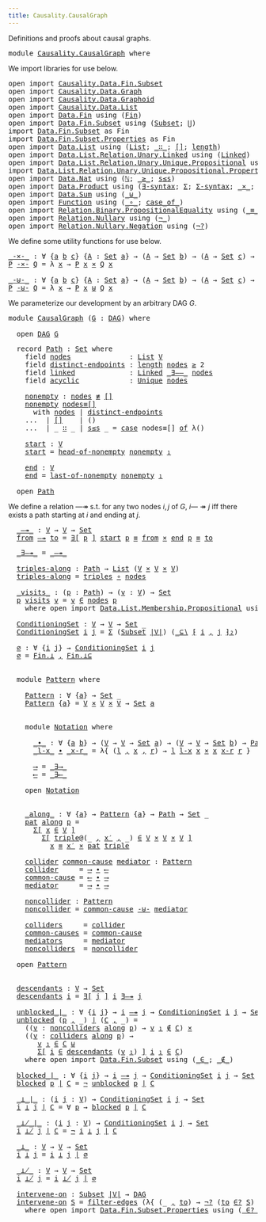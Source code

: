 ```yaml
---
title: Causality.CausalGraph
---
```



Definitions and proofs about causal graphs.

<pre class="Agda"><a id="93" class="Keyword">module</a> <a id="100" href="Causality.CausalGraph.html" class="Module">Causality.CausalGraph</a> <a id="122" class="Keyword">where</a>
</pre>
We import libraries for use below.

<pre class="Agda"><a id="177" class="Keyword">open</a> <a id="182" class="Keyword">import</a> <a id="189" href="Causality.Data.Fin.Subset.html" class="Module">Causality.Data.Fin.Subset</a>
<a id="215" class="Keyword">open</a> <a id="220" class="Keyword">import</a> <a id="227" href="Causality.Data.Graph.html" class="Module">Causality.Data.Graph</a>
<a id="248" class="Keyword">open</a> <a id="253" class="Keyword">import</a> <a id="260" href="Causality.Data.Graphoid.html" class="Module">Causality.Data.Graphoid</a>
<a id="284" class="Keyword">open</a> <a id="289" class="Keyword">import</a> <a id="296" href="Causality.Data.List.html" class="Module">Causality.Data.List</a>
<a id="316" class="Keyword">open</a> <a id="321" class="Keyword">import</a> <a id="328" href="Data.Fin.html" class="Module">Data.Fin</a> <a id="337" class="Keyword">using</a> <a id="343" class="Symbol">(</a><a id="344" href="Data.Fin.Base.html#1126" class="Datatype">Fin</a><a id="347" class="Symbol">)</a>
<a id="349" class="Keyword">open</a> <a id="354" class="Keyword">import</a> <a id="361" href="Data.Fin.Subset.html" class="Module">Data.Fin.Subset</a> <a id="377" class="Keyword">using</a> <a id="383" class="Symbol">(</a><a id="384" href="Data.Fin.Subset.html#1208" class="Function">Subset</a><a id="390" class="Symbol">;</a> <a id="392" href="Data.Fin.Subset.html#2527" class="Function">⋃</a><a id="393" class="Symbol">)</a>
<a id="395" class="Keyword">import</a> <a id="402" href="Data.Fin.Subset.html" class="Module">Data.Fin.Subset</a> <a id="418" class="Symbol">as</a> <a id="421" class="Module">Fin</a>
<a id="425" class="Keyword">import</a> <a id="432" href="Data.Fin.Subset.Properties.html" class="Module">Data.Fin.Subset.Properties</a> <a id="459" class="Symbol">as</a> <a id="462" class="Module">Fin</a>
<a id="466" class="Keyword">open</a> <a id="471" class="Keyword">import</a> <a id="478" href="Data.List.html" class="Module">Data.List</a> <a id="488" class="Keyword">using</a> <a id="494" class="Symbol">(</a><a id="495" href="Agda.Builtin.List.html#130" class="Datatype">List</a><a id="499" class="Symbol">;</a> <a id="501" href="Agda.Builtin.List.html#182" class="InductiveConstructor Operator">_∷_</a><a id="504" class="Symbol">;</a> <a id="506" href="Data.List.Base.html#10383" class="InductiveConstructor">[]</a><a id="508" class="Symbol">;</a> <a id="510" href="Data.List.Base.html#4864" class="Function">length</a><a id="516" class="Symbol">)</a>
<a id="518" class="Keyword">open</a> <a id="523" class="Keyword">import</a> <a id="530" href="Data.List.Relation.Unary.Linked.html" class="Module">Data.List.Relation.Unary.Linked</a> <a id="562" class="Keyword">using</a> <a id="568" class="Symbol">(</a><a id="569" href="Data.List.Relation.Unary.Linked.html#1390" class="Datatype">Linked</a><a id="575" class="Symbol">)</a>
<a id="577" class="Keyword">open</a> <a id="582" class="Keyword">import</a> <a id="589" href="Data.List.Relation.Unary.Unique.Propositional.html" class="Module">Data.List.Relation.Unary.Unique.Propositional</a> <a id="635" class="Keyword">using</a> <a id="641" class="Symbol">(</a><a id="642" href="Data.List.Relation.Unary.Unique.Setoid.html#719" class="Datatype">Unique</a><a id="648" class="Symbol">)</a>
<a id="650" class="Keyword">import</a> <a id="657" href="Data.List.Relation.Unary.Unique.Propositional.Properties.html" class="Module">Data.List.Relation.Unary.Unique.Propositional.Properties</a> <a id="714" class="Symbol">as</a> <a id="717" class="Module">Unique</a>
<a id="724" class="Keyword">open</a> <a id="729" class="Keyword">import</a> <a id="736" href="Data.Nat.html" class="Module">Data.Nat</a> <a id="745" class="Keyword">using</a> <a id="751" class="Symbol">(</a><a id="752" href="Agda.Builtin.Nat.html#186" class="Datatype">ℕ</a><a id="753" class="Symbol">;</a> <a id="755" href="Data.Nat.Base.html#1679" class="Function Operator">_≥_</a><a id="758" class="Symbol">;</a> <a id="760" href="Data.Nat.Base.html#1600" class="InductiveConstructor">s≤s</a><a id="763" class="Symbol">)</a>
<a id="765" class="Keyword">open</a> <a id="770" class="Keyword">import</a> <a id="777" href="Data.Product.html" class="Module">Data.Product</a> <a id="790" class="Keyword">using</a> <a id="796" class="Symbol">(</a><a id="797" href="Data.Product.html#1806" class="Function">∃-syntax</a><a id="805" class="Symbol">;</a> <a id="807" href="Agda.Builtin.Sigma.html#148" class="Record">Σ</a><a id="808" class="Symbol">;</a> <a id="810" href="Data.Product.html#916" class="Function">Σ-syntax</a><a id="818" class="Symbol">;</a> <a id="820" href="Data.Product.html#1167" class="Function Operator">_×_</a><a id="823" class="Symbol">;</a> <a id="825" href="Agda.Builtin.Sigma.html#218" class="InductiveConstructor Operator">_,_</a><a id="828" class="Symbol">)</a> <a id="830" class="Keyword">renaming</a> <a id="839" class="Symbol">(</a><a id="840" href="Agda.Builtin.Sigma.html#234" class="Field">proj₁</a> <a id="846" class="Symbol">to</a> <a id="849" class="Field">_₁</a><a id="851" class="Symbol">)</a>
<a id="853" class="Keyword">open</a> <a id="858" class="Keyword">import</a> <a id="865" href="Data.Sum.html" class="Module">Data.Sum</a> <a id="874" class="Keyword">using</a> <a id="880" class="Symbol">(</a><a id="881" href="Data.Sum.Base.html#734" class="Datatype Operator">_⊎_</a><a id="884" class="Symbol">)</a>
<a id="886" class="Keyword">open</a> <a id="891" class="Keyword">import</a> <a id="898" href="Function.html" class="Module">Function</a> <a id="907" class="Keyword">using</a> <a id="913" class="Symbol">(</a><a id="914" href="Function.Base.html#1031" class="Function Operator">_∘_</a><a id="917" class="Symbol">;</a> <a id="919" href="Function.Base.html#4121" class="Function Operator">case_of_</a><a id="927" class="Symbol">)</a>
<a id="929" class="Keyword">open</a> <a id="934" class="Keyword">import</a> <a id="941" href="Relation.Binary.PropositionalEquality.html" class="Module">Relation.Binary.PropositionalEquality</a> <a id="979" class="Keyword">using</a> <a id="985" class="Symbol">(</a><a id="986" href="Agda.Builtin.Equality.html#133" class="Datatype Operator">_≡_</a><a id="989" class="Symbol">;</a> <a id="991" href="Relation.Binary.PropositionalEquality.Core.html#830" class="Function Operator">_≢_</a><a id="994" class="Symbol">;</a> <a id="996" href="Agda.Builtin.Equality.html#190" class="InductiveConstructor">refl</a><a id="1000" class="Symbol">)</a>
<a id="1002" class="Keyword">open</a> <a id="1007" class="Keyword">import</a> <a id="1014" href="Relation.Nullary.html" class="Module">Relation.Nullary</a> <a id="1031" class="Keyword">using</a> <a id="1037" class="Symbol">(</a><a id="1038" href="Relation.Nullary.html#656" class="Function Operator">¬_</a><a id="1040" class="Symbol">)</a>
<a id="1042" class="Keyword">open</a> <a id="1047" class="Keyword">import</a> <a id="1054" href="Relation.Nullary.Negation.html" class="Module">Relation.Nullary.Negation</a> <a id="1080" class="Keyword">using</a> <a id="1086" class="Symbol">(</a><a id="1087" href="Relation.Nullary.Negation.Core.html#1355" class="Function">¬?</a><a id="1089" class="Symbol">)</a>
</pre>
We define some utility functions for use below.

<pre class="Agda"><a id="_-×-_"></a><a id="1153" href="Causality.CausalGraph.html#1153" class="Function Operator">_-×-_</a> <a id="1159" class="Symbol">:</a> <a id="1161" class="Symbol">∀</a> <a id="1163" class="Symbol">{</a><a id="1164" href="Causality.CausalGraph.html#1164" class="Bound">a</a> <a id="1166" href="Causality.CausalGraph.html#1166" class="Bound">b</a> <a id="1168" href="Causality.CausalGraph.html#1168" class="Bound">c</a><a id="1169" class="Symbol">}</a> <a id="1171" class="Symbol">{</a><a id="1172" href="Causality.CausalGraph.html#1172" class="Bound">A</a> <a id="1174" class="Symbol">:</a> <a id="1176" href="Agda.Primitive.html#320" class="Primitive">Set</a> <a id="1180" href="Causality.CausalGraph.html#1164" class="Bound">a</a><a id="1181" class="Symbol">}</a> <a id="1183" class="Symbol">→</a> <a id="1185" class="Symbol">(</a><a id="1186" href="Causality.CausalGraph.html#1172" class="Bound">A</a> <a id="1188" class="Symbol">→</a> <a id="1190" href="Agda.Primitive.html#320" class="Primitive">Set</a> <a id="1194" href="Causality.CausalGraph.html#1166" class="Bound">b</a><a id="1195" class="Symbol">)</a> <a id="1197" class="Symbol">→</a> <a id="1199" class="Symbol">(</a><a id="1200" href="Causality.CausalGraph.html#1172" class="Bound">A</a> <a id="1202" class="Symbol">→</a> <a id="1204" href="Agda.Primitive.html#320" class="Primitive">Set</a> <a id="1208" href="Causality.CausalGraph.html#1168" class="Bound">c</a><a id="1209" class="Symbol">)</a> <a id="1211" class="Symbol">→</a> <a id="1213" class="Symbol">(</a><a id="1214" href="Causality.CausalGraph.html#1172" class="Bound">A</a> <a id="1216" class="Symbol">→</a> <a id="1218" href="Agda.Primitive.html#320" class="Primitive">Set</a> <a id="1222" class="Symbol">_)</a>
<a id="1225" href="Causality.CausalGraph.html#1225" class="Bound">P</a> <a id="1227" href="Causality.CausalGraph.html#1153" class="Function Operator">-×-</a> <a id="1231" href="Causality.CausalGraph.html#1231" class="Bound">Q</a> <a id="1233" class="Symbol">=</a> <a id="1235" class="Symbol">λ</a> <a id="1237" href="Causality.CausalGraph.html#1237" class="Bound">x</a> <a id="1239" class="Symbol">→</a> <a id="1241" href="Causality.CausalGraph.html#1225" class="Bound">P</a> <a id="1243" href="Causality.CausalGraph.html#1237" class="Bound">x</a> <a id="1245" href="Data.Product.html#1167" class="Function Operator">×</a> <a id="1247" href="Causality.CausalGraph.html#1231" class="Bound">Q</a> <a id="1249" href="Causality.CausalGraph.html#1237" class="Bound">x</a>

<a id="_-⊎-_"></a><a id="1252" href="Causality.CausalGraph.html#1252" class="Function Operator">_-⊎-_</a> <a id="1258" class="Symbol">:</a> <a id="1260" class="Symbol">∀</a> <a id="1262" class="Symbol">{</a><a id="1263" href="Causality.CausalGraph.html#1263" class="Bound">a</a> <a id="1265" href="Causality.CausalGraph.html#1265" class="Bound">b</a> <a id="1267" href="Causality.CausalGraph.html#1267" class="Bound">c</a><a id="1268" class="Symbol">}</a> <a id="1270" class="Symbol">{</a><a id="1271" href="Causality.CausalGraph.html#1271" class="Bound">A</a> <a id="1273" class="Symbol">:</a> <a id="1275" href="Agda.Primitive.html#320" class="Primitive">Set</a> <a id="1279" href="Causality.CausalGraph.html#1263" class="Bound">a</a><a id="1280" class="Symbol">}</a> <a id="1282" class="Symbol">→</a> <a id="1284" class="Symbol">(</a><a id="1285" href="Causality.CausalGraph.html#1271" class="Bound">A</a> <a id="1287" class="Symbol">→</a> <a id="1289" href="Agda.Primitive.html#320" class="Primitive">Set</a> <a id="1293" href="Causality.CausalGraph.html#1265" class="Bound">b</a><a id="1294" class="Symbol">)</a> <a id="1296" class="Symbol">→</a> <a id="1298" class="Symbol">(</a><a id="1299" href="Causality.CausalGraph.html#1271" class="Bound">A</a> <a id="1301" class="Symbol">→</a> <a id="1303" href="Agda.Primitive.html#320" class="Primitive">Set</a> <a id="1307" href="Causality.CausalGraph.html#1267" class="Bound">c</a><a id="1308" class="Symbol">)</a> <a id="1310" class="Symbol">→</a> <a id="1312" class="Symbol">(</a><a id="1313" href="Causality.CausalGraph.html#1271" class="Bound">A</a> <a id="1315" class="Symbol">→</a> <a id="1317" href="Agda.Primitive.html#320" class="Primitive">Set</a> <a id="1321" class="Symbol">_)</a>
<a id="1324" href="Causality.CausalGraph.html#1324" class="Bound">P</a> <a id="1326" href="Causality.CausalGraph.html#1252" class="Function Operator">-⊎-</a> <a id="1330" href="Causality.CausalGraph.html#1330" class="Bound">Q</a> <a id="1332" class="Symbol">=</a> <a id="1334" class="Symbol">λ</a> <a id="1336" href="Causality.CausalGraph.html#1336" class="Bound">x</a> <a id="1338" class="Symbol">→</a> <a id="1340" href="Causality.CausalGraph.html#1324" class="Bound">P</a> <a id="1342" href="Causality.CausalGraph.html#1336" class="Bound">x</a> <a id="1344" href="Data.Sum.Base.html#734" class="Datatype Operator">⊎</a> <a id="1346" href="Causality.CausalGraph.html#1330" class="Bound">Q</a> <a id="1348" href="Causality.CausalGraph.html#1336" class="Bound">x</a>
</pre>
We parameterize our development by an arbitrary DAG $G$.

<pre class="Agda"><a id="1421" class="Keyword">module</a> <a id="CausalGraph"></a><a id="1428" href="Causality.CausalGraph.html#1428" class="Module">CausalGraph</a> <a id="1440" class="Symbol">(</a><a id="1441" href="Causality.CausalGraph.html#1441" class="Bound">G</a> <a id="1443" class="Symbol">:</a> <a id="1445" href="Causality.Data.Graph.html#2250" class="Record">DAG</a><a id="1448" class="Symbol">)</a> <a id="1450" class="Keyword">where</a>

  <a id="1459" class="Keyword">open</a> <a id="1464" href="Causality.Data.Graph.html#2250" class="Module">DAG</a> <a id="1468" href="Causality.CausalGraph.html#1441" class="Bound">G</a>
</pre>
<pre class="Agda">  <a id="1485" class="Keyword">record</a> <a id="CausalGraph.Path"></a><a id="1492" href="Causality.CausalGraph.html#1492" class="Record">Path</a> <a id="1497" class="Symbol">:</a> <a id="1499" href="Agda.Primitive.html#320" class="Primitive">Set</a> <a id="1503" class="Keyword">where</a>
    <a id="1513" class="Keyword">field</a> <a id="CausalGraph.Path.nodes"></a><a id="1519" href="Causality.CausalGraph.html#1519" class="Field">nodes</a>              <a id="1538" class="Symbol">:</a> <a id="1540" href="Agda.Builtin.List.html#130" class="Datatype">List</a> <a id="1545" href="Causality.Data.Graph.html#709" class="Function">V</a>
    <a id="1551" class="Keyword">field</a> <a id="CausalGraph.Path.distinct-endpoints"></a><a id="1557" href="Causality.CausalGraph.html#1557" class="Field">distinct-endpoints</a> <a id="1576" class="Symbol">:</a> <a id="1578" href="Data.List.Base.html#4864" class="Function">length</a> <a id="1585" href="Causality.CausalGraph.html#1519" class="Field">nodes</a> <a id="1591" href="Data.Nat.Base.html#1679" class="Function Operator">≥</a> <a id="1593" class="Number">2</a>
    <a id="1599" class="Keyword">field</a> <a id="CausalGraph.Path.linked"></a><a id="1605" href="Causality.CausalGraph.html#1605" class="Field">linked</a>             <a id="1624" class="Symbol">:</a> <a id="1626" href="Data.List.Relation.Unary.Linked.html#1390" class="Datatype">Linked</a> <a id="1633" href="Causality.Data.Graph.html#949" class="Function Operator">_∃——_</a> <a id="1639" href="Causality.CausalGraph.html#1519" class="Field">nodes</a>
    <a id="1649" class="Keyword">field</a> <a id="CausalGraph.Path.acyclic"></a><a id="1655" href="Causality.CausalGraph.html#1655" class="Field">acyclic</a>            <a id="1674" class="Symbol">:</a> <a id="1676" href="Data.List.Relation.Unary.Unique.Setoid.html#719" class="Datatype">Unique</a> <a id="1683" href="Causality.CausalGraph.html#1519" class="Field">nodes</a>

    <a id="CausalGraph.Path.nonempty"></a><a id="1694" href="Causality.CausalGraph.html#1694" class="Function">nonempty</a> <a id="1703" class="Symbol">:</a> <a id="1705" href="Causality.CausalGraph.html#1519" class="Field">nodes</a> <a id="1711" href="Relation.Binary.PropositionalEquality.Core.html#830" class="Function Operator">≢</a> <a id="1713" href="Agda.Builtin.List.html#167" class="InductiveConstructor">[]</a>
    <a id="1720" href="Causality.CausalGraph.html#1694" class="Function">nonempty</a> <a id="1729" href="Causality.CausalGraph.html#1729" class="Bound">nodes≡[]</a>
      <a id="1744" class="Keyword">with</a> <a id="1749" href="Causality.CausalGraph.html#1519" class="Field">nodes</a> <a id="1755" class="Symbol">|</a> <a id="1757" href="Causality.CausalGraph.html#1557" class="Field">distinct-endpoints</a>
    <a id="1780" class="Symbol">...</a>  <a id="1785" class="Symbol">|</a> <a id="1787" href="Agda.Builtin.List.html#167" class="InductiveConstructor">[]</a>    <a id="1793" class="Symbol">|</a> <a id="1795" class="Symbol">()</a>
    <a id="1802" class="Symbol">...</a>  <a id="1807" class="Symbol">|</a> <a id="1809" class="Symbol">_</a> <a id="1811" href="Agda.Builtin.List.html#182" class="InductiveConstructor Operator">∷</a> <a id="1813" class="Symbol">_</a> <a id="1815" class="Symbol">|</a> <a id="1817" href="Data.Nat.Base.html#1600" class="InductiveConstructor">s≤s</a> <a id="1821" class="Symbol">_</a> <a id="1823" class="Symbol">=</a> <a id="1825" href="Function.Base.html#4121" class="Function Operator">case</a> <a id="1830" class="Bound">nodes≡[]</a> <a id="1839" href="Function.Base.html#4121" class="Function Operator">of</a> <a id="1842" class="Symbol">λ()</a>

    <a id="CausalGraph.Path.start"></a><a id="1851" href="Causality.CausalGraph.html#1851" class="Function">start</a> <a id="1857" class="Symbol">:</a> <a id="1859" href="Causality.Data.Graph.html#709" class="Function">V</a>
    <a id="1865" href="Causality.CausalGraph.html#1851" class="Function">start</a> <a id="1871" class="Symbol">=</a> <a id="1873" href="Causality.Data.List.html#1122" class="Function">head-of-nonempty</a> <a id="1890" href="Causality.CausalGraph.html#1694" class="Function">nonempty</a> <a id="1899" href="Causality.CausalGraph.html#849" class="Field Operator">₁</a>

    <a id="CausalGraph.Path.end"></a><a id="1906" href="Causality.CausalGraph.html#1906" class="Function">end</a> <a id="1910" class="Symbol">:</a> <a id="1912" href="Causality.Data.Graph.html#709" class="Function">V</a>
    <a id="1918" href="Causality.CausalGraph.html#1906" class="Function">end</a> <a id="1922" class="Symbol">=</a> <a id="1924" href="Causality.Data.List.html#839" class="Function">last-of-nonempty</a> <a id="1941" href="Causality.CausalGraph.html#1694" class="Function">nonempty</a> <a id="1950" href="Causality.CausalGraph.html#849" class="Field Operator">₁</a>

  <a id="1955" class="Keyword">open</a> <a id="1960" href="Causality.CausalGraph.html#1492" class="Module">Path</a>
</pre>
We define a relation —↠ s.t. for any two nodes $i, j$ of $G$, $i —↠ j$ iff there exists a path starting at $i$ and ending at $j$.

<pre class="Agda">  <a id="CausalGraph._—↠_"></a><a id="2111" href="Causality.CausalGraph.html#2111" class="Function Operator">_—↠_</a> <a id="2116" class="Symbol">:</a> <a id="2118" href="Causality.Data.Graph.html#709" class="Function">V</a> <a id="2120" class="Symbol">→</a> <a id="2122" href="Causality.Data.Graph.html#709" class="Function">V</a> <a id="2124" class="Symbol">→</a> <a id="2126" href="Agda.Primitive.html#320" class="Primitive">Set</a>
  <a id="2132" href="Causality.CausalGraph.html#2132" class="Bound">from</a> <a id="2137" href="Causality.CausalGraph.html#2111" class="Function Operator">—↠</a> <a id="2140" href="Causality.CausalGraph.html#2140" class="Bound">to</a> <a id="2143" class="Symbol">=</a> <a id="2145" href="Data.Product.html#1806" class="Function">∃[</a> <a id="2148" href="Causality.CausalGraph.html#2148" class="Bound">p</a> <a id="2150" href="Data.Product.html#1806" class="Function">]</a> <a id="2152" href="Causality.CausalGraph.html#1851" class="Function">start</a> <a id="2158" href="Causality.CausalGraph.html#2148" class="Bound">p</a> <a id="2160" href="Agda.Builtin.Equality.html#133" class="Datatype Operator">≡</a> <a id="2162" href="Causality.CausalGraph.html#2132" class="Bound">from</a> <a id="2167" href="Data.Product.html#1167" class="Function Operator">×</a> <a id="2169" href="Causality.CausalGraph.html#1906" class="Function">end</a> <a id="2173" href="Causality.CausalGraph.html#2148" class="Bound">p</a> <a id="2175" href="Agda.Builtin.Equality.html#133" class="Datatype Operator">≡</a> <a id="2177" href="Causality.CausalGraph.html#2140" class="Bound">to</a>
</pre>


<pre class="Agda">  <a id="CausalGraph._∃—↠_"></a><a id="2197" href="Causality.CausalGraph.html#2197" class="Function Operator">_∃—↠_</a> <a id="2203" class="Symbol">=</a> <a id="2205" href="Causality.CausalGraph.html#2111" class="Function Operator">_—↠_</a>

  <a id="CausalGraph.triples-along"></a><a id="2213" href="Causality.CausalGraph.html#2213" class="Function">triples-along</a> <a id="2227" class="Symbol">:</a> <a id="2229" href="Causality.CausalGraph.html#1492" class="Record">Path</a> <a id="2234" class="Symbol">→</a> <a id="2236" href="Agda.Builtin.List.html#130" class="Datatype">List</a> <a id="2241" class="Symbol">(</a><a id="2242" href="Causality.Data.Graph.html#709" class="Function">V</a> <a id="2244" href="Data.Product.html#1167" class="Function Operator">×</a> <a id="2246" href="Causality.Data.Graph.html#709" class="Function">V</a> <a id="2248" href="Data.Product.html#1167" class="Function Operator">×</a> <a id="2250" href="Causality.Data.Graph.html#709" class="Function">V</a><a id="2251" class="Symbol">)</a>
  <a id="2255" href="Causality.CausalGraph.html#2213" class="Function">triples-along</a> <a id="2269" class="Symbol">=</a> <a id="2271" href="Causality.Data.List.html#372" class="Function">triples</a> <a id="2279" href="Function.Base.html#1031" class="Function Operator">∘</a> <a id="2281" href="Causality.CausalGraph.html#1519" class="Field">nodes</a>

  <a id="CausalGraph._visits_"></a><a id="2290" href="Causality.CausalGraph.html#2290" class="Function Operator">_visits_</a> <a id="2299" class="Symbol">:</a> <a id="2301" class="Symbol">(</a><a id="2302" href="Causality.CausalGraph.html#2302" class="Bound">p</a> <a id="2304" class="Symbol">:</a> <a id="2306" href="Causality.CausalGraph.html#1492" class="Record">Path</a><a id="2310" class="Symbol">)</a> <a id="2312" class="Symbol">→</a> <a id="2314" class="Symbol">(</a><a id="2315" href="Causality.CausalGraph.html#2315" class="Bound">v</a> <a id="2317" class="Symbol">:</a> <a id="2319" href="Causality.Data.Graph.html#709" class="Function">V</a><a id="2320" class="Symbol">)</a> <a id="2322" class="Symbol">→</a> <a id="2324" href="Agda.Primitive.html#320" class="Primitive">Set</a>
  <a id="2330" href="Causality.CausalGraph.html#2330" class="Bound">p</a> <a id="2332" href="Causality.CausalGraph.html#2290" class="Function Operator">visits</a> <a id="2339" href="Causality.CausalGraph.html#2339" class="Bound">v</a> <a id="2341" class="Symbol">=</a> <a id="2343" href="Causality.CausalGraph.html#2339" class="Bound">v</a> <a id="2345" href="Data.List.Membership.Setoid.html#887" class="Function Operator">∈</a> <a id="2347" href="Causality.CausalGraph.html#1519" class="Field">nodes</a> <a id="2353" href="Causality.CausalGraph.html#2330" class="Bound">p</a>
    <a id="2359" class="Keyword">where</a> <a id="2365" class="Keyword">open</a> <a id="2370" class="Keyword">import</a> <a id="2377" href="Data.List.Membership.Propositional.html" class="Module">Data.List.Membership.Propositional</a> <a id="2412" class="Keyword">using</a> <a id="2418" class="Symbol">(</a><a id="2419" href="Data.List.Membership.Setoid.html#887" class="Function Operator">_∈_</a><a id="2422" class="Symbol">)</a>

  <a id="CausalGraph.ConditioningSet"></a><a id="2427" href="Causality.CausalGraph.html#2427" class="Function">ConditioningSet</a> <a id="2443" class="Symbol">:</a> <a id="2445" href="Causality.Data.Graph.html#709" class="Function">V</a> <a id="2447" class="Symbol">→</a> <a id="2449" href="Causality.Data.Graph.html#709" class="Function">V</a> <a id="2451" class="Symbol">→</a> <a id="2453" href="Agda.Primitive.html#320" class="Primitive">Set</a> <a id="2457" class="Symbol">_</a>
  <a id="2461" href="Causality.CausalGraph.html#2427" class="Function">ConditioningSet</a> <a id="2477" href="Causality.CausalGraph.html#2477" class="Bound">i</a> <a id="2479" href="Causality.CausalGraph.html#2479" class="Bound">j</a> <a id="2481" class="Symbol">=</a> <a id="2483" href="Agda.Builtin.Sigma.html#148" class="Record">Σ</a> <a id="2485" class="Symbol">(</a><a id="2486" href="Data.Fin.Subset.html#1208" class="Function">Subset</a> <a id="2493" href="Causality.Data.Graph.html#698" class="Function">|V|</a><a id="2496" class="Symbol">)</a> <a id="2498" class="Symbol">(</a><a id="2499" href="Causality.Data.Fin.Subset.html#287" class="Function Operator">_⊆∖</a> <a id="2503" href="Causality.Data.Fin.Subset.html#350" class="Function Operator">⁅</a> <a id="2505" href="Causality.CausalGraph.html#2477" class="Bound">i</a> <a id="2507" href="Agda.Builtin.Sigma.html#218" class="InductiveConstructor Operator">,</a> <a id="2509" href="Causality.CausalGraph.html#2479" class="Bound">j</a> <a id="2511" href="Causality.Data.Fin.Subset.html#350" class="Function Operator">⁆₂</a><a id="2513" class="Symbol">)</a>

  <a id="CausalGraph.∅"></a><a id="2518" href="Causality.CausalGraph.html#2518" class="Function">∅</a> <a id="2520" class="Symbol">:</a> <a id="2522" class="Symbol">∀</a> <a id="2524" class="Symbol">{</a><a id="2525" href="Causality.CausalGraph.html#2525" class="Bound">i</a> <a id="2527" href="Causality.CausalGraph.html#2527" class="Bound">j</a><a id="2528" class="Symbol">}</a> <a id="2530" class="Symbol">→</a> <a id="2532" href="Causality.CausalGraph.html#2427" class="Function">ConditioningSet</a> <a id="2548" href="Causality.CausalGraph.html#2525" class="Bound">i</a> <a id="2550" href="Causality.CausalGraph.html#2527" class="Bound">j</a>
  <a id="2554" href="Causality.CausalGraph.html#2518" class="Function">∅</a> <a id="2556" class="Symbol">=</a> <a id="2558" href="Data.Fin.Subset.html#1357" class="Function">Fin.⊥</a> <a id="2564" href="Agda.Builtin.Sigma.html#218" class="InductiveConstructor Operator">,</a> <a id="2566" href="Data.Fin.Subset.Properties.html#4358" class="Function">Fin.⊥⊆</a>


  <a id="2577" class="Keyword">module</a> <a id="CausalGraph.Pattern"></a><a id="2584" href="Causality.CausalGraph.html#2584" class="Module">Pattern</a> <a id="2592" class="Keyword">where</a>

    <a id="CausalGraph.Pattern.Pattern"></a><a id="2603" href="Causality.CausalGraph.html#2603" class="Function">Pattern</a> <a id="2611" class="Symbol">:</a> <a id="2613" class="Symbol">∀</a> <a id="2615" class="Symbol">{</a><a id="2616" href="Causality.CausalGraph.html#2616" class="Bound">a</a><a id="2617" class="Symbol">}</a> <a id="2619" class="Symbol">→</a> <a id="2621" href="Agda.Primitive.html#320" class="Primitive">Set</a> <a id="2625" class="Symbol">_</a>
    <a id="2631" href="Causality.CausalGraph.html#2603" class="Function">Pattern</a> <a id="2639" class="Symbol">{</a><a id="2640" href="Causality.CausalGraph.html#2640" class="Bound">a</a><a id="2641" class="Symbol">}</a> <a id="2643" class="Symbol">=</a> <a id="2645" href="Causality.Data.Graph.html#709" class="Function">V</a> <a id="2647" href="Data.Product.html#1167" class="Function Operator">×</a> <a id="2649" href="Causality.Data.Graph.html#709" class="Function">V</a> <a id="2651" href="Data.Product.html#1167" class="Function Operator">×</a> <a id="2653" href="Causality.Data.Graph.html#709" class="Function">V</a> <a id="2655" class="Symbol">→</a> <a id="2657" href="Agda.Primitive.html#320" class="Primitive">Set</a> <a id="2661" href="Causality.CausalGraph.html#2640" class="Bound">a</a>


    <a id="2669" class="Keyword">module</a> <a id="CausalGraph.Pattern.Notation"></a><a id="2676" href="Causality.CausalGraph.html#2676" class="Module">Notation</a> <a id="2685" class="Keyword">where</a>

      <a id="CausalGraph.Pattern.Notation._∙_"></a><a id="2698" href="Causality.CausalGraph.html#2698" class="Function Operator">_∙_</a> <a id="2702" class="Symbol">:</a> <a id="2704" class="Symbol">∀</a> <a id="2706" class="Symbol">{</a><a id="2707" href="Causality.CausalGraph.html#2707" class="Bound">a</a> <a id="2709" href="Causality.CausalGraph.html#2709" class="Bound">b</a><a id="2710" class="Symbol">}</a> <a id="2712" class="Symbol">→</a> <a id="2714" class="Symbol">(</a><a id="2715" href="Causality.Data.Graph.html#709" class="Function">V</a> <a id="2717" class="Symbol">→</a> <a id="2719" href="Causality.Data.Graph.html#709" class="Function">V</a> <a id="2721" class="Symbol">→</a> <a id="2723" href="Agda.Primitive.html#320" class="Primitive">Set</a> <a id="2727" href="Causality.CausalGraph.html#2707" class="Bound">a</a><a id="2728" class="Symbol">)</a> <a id="2730" class="Symbol">→</a> <a id="2732" class="Symbol">(</a><a id="2733" href="Causality.Data.Graph.html#709" class="Function">V</a> <a id="2735" class="Symbol">→</a> <a id="2737" href="Causality.Data.Graph.html#709" class="Function">V</a> <a id="2739" class="Symbol">→</a> <a id="2741" href="Agda.Primitive.html#320" class="Primitive">Set</a> <a id="2745" href="Causality.CausalGraph.html#2709" class="Bound">b</a><a id="2746" class="Symbol">)</a> <a id="2748" class="Symbol">→</a> <a id="2750" href="Causality.CausalGraph.html#2603" class="Function">Pattern</a>
      <a id="2764" href="Causality.CausalGraph.html#2764" class="Bound Operator">_l-x_</a> <a id="2770" href="Causality.CausalGraph.html#2698" class="Function Operator">∙</a> <a id="2772" href="Causality.CausalGraph.html#2772" class="Bound Operator">_x-r_</a> <a id="2778" class="Symbol">=</a> <a id="2780" class="Symbol">λ{</a> <a id="2783" class="Symbol">(</a><a id="2784" href="Causality.CausalGraph.html#2784" class="Bound">l</a> <a id="2786" href="Agda.Builtin.Sigma.html#218" class="InductiveConstructor Operator">,</a> <a id="2788" href="Causality.CausalGraph.html#2788" class="Bound">x</a> <a id="2790" href="Agda.Builtin.Sigma.html#218" class="InductiveConstructor Operator">,</a> <a id="2792" href="Causality.CausalGraph.html#2792" class="Bound">r</a><a id="2793" class="Symbol">)</a> <a id="2795" class="Symbol">→</a> <a id="2797" href="Causality.CausalGraph.html#2784" class="Bound">l</a> <a id="2799" href="Causality.CausalGraph.html#2764" class="Bound Operator">l-x</a> <a id="2803" href="Causality.CausalGraph.html#2788" class="Bound">x</a> <a id="2805" href="Data.Product.html#1167" class="Function Operator">×</a> <a id="2807" href="Causality.CausalGraph.html#2788" class="Bound">x</a> <a id="2809" href="Causality.CausalGraph.html#2772" class="Bound Operator">x-r</a> <a id="2813" href="Causality.CausalGraph.html#2792" class="Bound">r</a> <a id="2815" class="Symbol">}</a>

      <a id="CausalGraph.Pattern.Notation.⟶"></a><a id="2824" href="Causality.CausalGraph.html#2824" class="Function">⟶</a> <a id="2826" class="Symbol">=</a> <a id="2828" href="Causality.Data.Graph.html#786" class="Function Operator">_∃⟶_</a>
      <a id="CausalGraph.Pattern.Notation.⟵"></a><a id="2839" href="Causality.CausalGraph.html#2839" class="Function">⟵</a> <a id="2841" class="Symbol">=</a> <a id="2843" href="Causality.Data.Graph.html#904" class="Function Operator">_∃⟵_</a>

    <a id="2853" class="Keyword">open</a> <a id="2858" href="Causality.CausalGraph.html#2676" class="Module">Notation</a>


    <a id="CausalGraph.Pattern._along_"></a><a id="2873" href="Causality.CausalGraph.html#2873" class="Function Operator">_along_</a> <a id="2881" class="Symbol">:</a> <a id="2883" class="Symbol">∀</a> <a id="2885" class="Symbol">{</a><a id="2886" href="Causality.CausalGraph.html#2886" class="Bound">a</a><a id="2887" class="Symbol">}</a> <a id="2889" class="Symbol">→</a> <a id="2891" href="Causality.CausalGraph.html#2603" class="Function">Pattern</a> <a id="2899" class="Symbol">{</a><a id="2900" href="Causality.CausalGraph.html#2886" class="Bound">a</a><a id="2901" class="Symbol">}</a> <a id="2903" class="Symbol">→</a> <a id="2905" href="Causality.CausalGraph.html#1492" class="Record">Path</a> <a id="2910" class="Symbol">→</a> <a id="2912" href="Agda.Primitive.html#320" class="Primitive">Set</a> <a id="2916" class="Symbol">_</a>
    <a id="2922" href="Causality.CausalGraph.html#2922" class="Bound">pat</a> <a id="2926" href="Causality.CausalGraph.html#2873" class="Function Operator">along</a> <a id="2932" href="Causality.CausalGraph.html#2932" class="Bound">p</a> <a id="2934" class="Symbol">=</a>
      <a id="2942" href="Data.Product.html#916" class="Function">Σ[</a> <a id="2945" href="Causality.CausalGraph.html#2945" class="Bound">x</a> <a id="2947" href="Data.Product.html#916" class="Function">∈</a> <a id="2949" href="Causality.Data.Graph.html#709" class="Function">V</a> <a id="2951" href="Data.Product.html#916" class="Function">]</a>
        <a id="2961" href="Data.Product.html#916" class="Function">Σ[</a> <a id="2964" href="Causality.CausalGraph.html#2964" class="Bound">triple</a><a id="2970" class="Symbol">@(_</a> <a id="2974" href="Agda.Builtin.Sigma.html#218" class="InductiveConstructor Operator">,</a> <a id="2976" href="Causality.CausalGraph.html#2976" class="Bound">x′</a> <a id="2979" href="Agda.Builtin.Sigma.html#218" class="InductiveConstructor Operator">,</a> <a id="2981" class="Symbol">_)</a> <a id="2984" href="Data.Product.html#916" class="Function">∈</a> <a id="2986" href="Causality.Data.Graph.html#709" class="Function">V</a> <a id="2988" href="Data.Product.html#1167" class="Function Operator">×</a> <a id="2990" href="Causality.Data.Graph.html#709" class="Function">V</a> <a id="2992" href="Data.Product.html#1167" class="Function Operator">×</a> <a id="2994" href="Causality.Data.Graph.html#709" class="Function">V</a> <a id="2996" href="Data.Product.html#916" class="Function">]</a>
          <a id="3008" href="Causality.CausalGraph.html#2945" class="Bound">x</a> <a id="3010" href="Agda.Builtin.Equality.html#133" class="Datatype Operator">≡</a> <a id="3012" href="Causality.CausalGraph.html#2976" class="Bound">x′</a> <a id="3015" href="Data.Product.html#1167" class="Function Operator">×</a> <a id="3017" href="Causality.CausalGraph.html#2922" class="Bound">pat</a> <a id="3021" href="Causality.CausalGraph.html#2964" class="Bound">triple</a>

    <a id="CausalGraph.Pattern.collider"></a><a id="3033" href="Causality.CausalGraph.html#3033" class="Function">collider</a> <a id="CausalGraph.Pattern.common-cause"></a><a id="3042" href="Causality.CausalGraph.html#3042" class="Function">common-cause</a> <a id="CausalGraph.Pattern.mediator"></a><a id="3055" href="Causality.CausalGraph.html#3055" class="Function">mediator</a> <a id="3064" class="Symbol">:</a> <a id="3066" href="Causality.CausalGraph.html#2603" class="Function">Pattern</a>
    <a id="3078" href="Causality.CausalGraph.html#3033" class="Function">collider</a>     <a id="3091" class="Symbol">=</a> <a id="3093" href="Causality.CausalGraph.html#2824" class="Function">⟶</a> <a id="3095" href="Causality.CausalGraph.html#2698" class="Function Operator">∙</a> <a id="3097" href="Causality.CausalGraph.html#2839" class="Function">⟵</a>
    <a id="3103" href="Causality.CausalGraph.html#3042" class="Function">common-cause</a> <a id="3116" class="Symbol">=</a> <a id="3118" href="Causality.CausalGraph.html#2839" class="Function">⟵</a> <a id="3120" href="Causality.CausalGraph.html#2698" class="Function Operator">∙</a> <a id="3122" href="Causality.CausalGraph.html#2824" class="Function">⟶</a>
    <a id="3128" href="Causality.CausalGraph.html#3055" class="Function">mediator</a>     <a id="3141" class="Symbol">=</a> <a id="3143" href="Causality.CausalGraph.html#2824" class="Function">⟶</a> <a id="3145" href="Causality.CausalGraph.html#2698" class="Function Operator">∙</a> <a id="3147" href="Causality.CausalGraph.html#2824" class="Function">⟶</a>

    <a id="CausalGraph.Pattern.noncollider"></a><a id="3154" href="Causality.CausalGraph.html#3154" class="Function">noncollider</a> <a id="3166" class="Symbol">:</a> <a id="3168" href="Causality.CausalGraph.html#2603" class="Function">Pattern</a>
    <a id="3180" href="Causality.CausalGraph.html#3154" class="Function">noncollider</a> <a id="3192" class="Symbol">=</a> <a id="3194" href="Causality.CausalGraph.html#3042" class="Function">common-cause</a> <a id="3207" href="Causality.CausalGraph.html#1252" class="Function Operator">-⊎-</a> <a id="3211" href="Causality.CausalGraph.html#3055" class="Function">mediator</a>

    <a id="CausalGraph.Pattern.colliders"></a><a id="3225" href="Causality.CausalGraph.html#3225" class="Function">colliders</a>     <a id="3239" class="Symbol">=</a> <a id="3241" href="Causality.CausalGraph.html#3033" class="Function">collider</a>
    <a id="CausalGraph.Pattern.common-causes"></a><a id="3254" href="Causality.CausalGraph.html#3254" class="Function">common-causes</a> <a id="3268" class="Symbol">=</a> <a id="3270" href="Causality.CausalGraph.html#3042" class="Function">common-cause</a>
    <a id="CausalGraph.Pattern.mediators"></a><a id="3287" href="Causality.CausalGraph.html#3287" class="Function">mediators</a>     <a id="3301" class="Symbol">=</a> <a id="3303" href="Causality.CausalGraph.html#3055" class="Function">mediator</a>
    <a id="CausalGraph.Pattern.noncolliders"></a><a id="3316" href="Causality.CausalGraph.html#3316" class="Function">noncolliders</a>  <a id="3330" class="Symbol">=</a> <a id="3332" href="Causality.CausalGraph.html#3154" class="Function">noncollider</a>

  <a id="3347" class="Keyword">open</a> <a id="3352" href="Causality.CausalGraph.html#2584" class="Module">Pattern</a>


  <a id="CausalGraph.descendants"></a><a id="3364" href="Causality.CausalGraph.html#3364" class="Function">descendants</a> <a id="3376" class="Symbol">:</a> <a id="3378" href="Causality.Data.Graph.html#709" class="Function">V</a> <a id="3380" class="Symbol">→</a> <a id="3382" href="Agda.Primitive.html#320" class="Primitive">Set</a>
  <a id="3388" href="Causality.CausalGraph.html#3364" class="Function">descendants</a> <a id="3400" href="Causality.CausalGraph.html#3400" class="Bound">i</a> <a id="3402" class="Symbol">=</a> <a id="3404" href="Data.Product.html#1806" class="Function">∃[</a> <a id="3407" href="Causality.CausalGraph.html#3407" class="Bound">j</a> <a id="3409" href="Data.Product.html#1806" class="Function">]</a> <a id="3411" href="Causality.CausalGraph.html#3400" class="Bound">i</a> <a id="3413" href="Causality.CausalGraph.html#2197" class="Function Operator">∃—↠</a> <a id="3417" href="Causality.CausalGraph.html#3407" class="Bound">j</a>

  <a id="CausalGraph.unblocked_∣_"></a><a id="3422" href="Causality.CausalGraph.html#3422" class="Function Operator">unblocked_∣_</a> <a id="3435" class="Symbol">:</a> <a id="3437" class="Symbol">∀</a> <a id="3439" class="Symbol">{</a><a id="3440" href="Causality.CausalGraph.html#3440" class="Bound">i</a> <a id="3442" href="Causality.CausalGraph.html#3442" class="Bound">j</a><a id="3443" class="Symbol">}</a> <a id="3445" class="Symbol">→</a> <a id="3447" href="Causality.CausalGraph.html#3440" class="Bound">i</a> <a id="3449" href="Causality.CausalGraph.html#2111" class="Function Operator">—↠</a> <a id="3452" href="Causality.CausalGraph.html#3442" class="Bound">j</a> <a id="3454" class="Symbol">→</a> <a id="3456" href="Causality.CausalGraph.html#2427" class="Function">ConditioningSet</a> <a id="3472" href="Causality.CausalGraph.html#3440" class="Bound">i</a> <a id="3474" href="Causality.CausalGraph.html#3442" class="Bound">j</a> <a id="3476" class="Symbol">→</a> <a id="3478" href="Agda.Primitive.html#320" class="Primitive">Set</a>
  <a id="3484" href="Causality.CausalGraph.html#3422" class="Function Operator">unblocked</a> <a id="3494" class="Symbol">(</a><a id="3495" href="Causality.CausalGraph.html#3495" class="Bound">p</a> <a id="3497" href="Agda.Builtin.Sigma.html#218" class="InductiveConstructor Operator">,</a> <a id="3499" class="Symbol">_)</a> <a id="3502" href="Causality.CausalGraph.html#3422" class="Function Operator">∣</a> <a id="3504" class="Symbol">(</a><a id="3505" href="Causality.CausalGraph.html#3505" class="Bound">C</a> <a id="3507" href="Agda.Builtin.Sigma.html#218" class="InductiveConstructor Operator">,</a> <a id="3509" class="Symbol">_)</a> <a id="3512" class="Symbol">=</a>
    <a id="3518" class="Symbol">((</a><a id="3520" href="Causality.CausalGraph.html#3520" class="Bound">v</a> <a id="3522" class="Symbol">:</a> <a id="3524" href="Causality.CausalGraph.html#3316" class="Function">noncolliders</a> <a id="3537" href="Causality.CausalGraph.html#2873" class="Function Operator">along</a> <a id="3543" href="Causality.CausalGraph.html#3495" class="Bound">p</a><a id="3544" class="Symbol">)</a> <a id="3546" class="Symbol">→</a> <a id="3548" href="Causality.CausalGraph.html#3520" class="Bound">v</a> <a id="3550" href="Causality.CausalGraph.html#849" class="Field Operator">₁</a> <a id="3552" href="Data.Fin.Subset.html#1778" class="Function Operator">∉</a> <a id="3554" href="Causality.CausalGraph.html#3505" class="Bound">C</a><a id="3555" class="Symbol">)</a> <a id="3557" href="Data.Product.html#1167" class="Function Operator">×</a>
    <a id="3563" class="Symbol">((</a><a id="3565" href="Causality.CausalGraph.html#3565" class="Bound">v</a> <a id="3567" class="Symbol">:</a> <a id="3569" href="Causality.CausalGraph.html#3225" class="Function">colliders</a> <a id="3579" href="Causality.CausalGraph.html#2873" class="Function Operator">along</a> <a id="3585" href="Causality.CausalGraph.html#3495" class="Bound">p</a><a id="3586" class="Symbol">)</a> <a id="3588" class="Symbol">→</a>
       <a id="3597" href="Causality.CausalGraph.html#3565" class="Bound">v</a> <a id="3599" href="Causality.CausalGraph.html#849" class="Field Operator">₁</a> <a id="3601" href="Data.Fin.Subset.html#1724" class="Function Operator">∈</a> <a id="3603" href="Causality.CausalGraph.html#3505" class="Bound">C</a> <a id="3605" href="Data.Sum.Base.html#734" class="Datatype Operator">⊎</a>
       <a id="3614" href="Data.Product.html#916" class="Function">Σ[</a> <a id="3617" href="Causality.CausalGraph.html#3617" class="Bound">i</a> <a id="3619" href="Data.Product.html#916" class="Function">∈</a> <a id="3621" href="Causality.CausalGraph.html#3364" class="Function">descendants</a> <a id="3633" class="Symbol">(</a><a id="3634" href="Causality.CausalGraph.html#3565" class="Bound">v</a> <a id="3636" href="Causality.CausalGraph.html#849" class="Field Operator">₁</a><a id="3637" class="Symbol">)</a> <a id="3639" href="Data.Product.html#916" class="Function">]</a> <a id="3641" href="Causality.CausalGraph.html#3617" class="Bound">i</a> <a id="3643" href="Causality.CausalGraph.html#849" class="Field Operator">₁</a> <a id="3645" href="Data.Fin.Subset.html#1724" class="Function Operator">∈</a> <a id="3647" href="Causality.CausalGraph.html#3505" class="Bound">C</a><a id="3648" class="Symbol">)</a>
    <a id="3654" class="Keyword">where</a> <a id="3660" class="Keyword">open</a> <a id="3665" class="Keyword">import</a> <a id="3672" href="Data.Fin.Subset.html" class="Module">Data.Fin.Subset</a> <a id="3688" class="Keyword">using</a> <a id="3694" class="Symbol">(</a><a id="3695" href="Data.Fin.Subset.html#1724" class="Function Operator">_∈_</a><a id="3698" class="Symbol">;</a> <a id="3700" href="Data.Fin.Subset.html#1778" class="Function Operator">_∉_</a><a id="3703" class="Symbol">)</a>

  <a id="CausalGraph.blocked_∣_"></a><a id="3708" href="Causality.CausalGraph.html#3708" class="Function Operator">blocked_∣_</a> <a id="3719" class="Symbol">:</a> <a id="3721" class="Symbol">∀</a> <a id="3723" class="Symbol">{</a><a id="3724" href="Causality.CausalGraph.html#3724" class="Bound">i</a> <a id="3726" href="Causality.CausalGraph.html#3726" class="Bound">j</a><a id="3727" class="Symbol">}</a> <a id="3729" class="Symbol">→</a> <a id="3731" href="Causality.CausalGraph.html#3724" class="Bound">i</a> <a id="3733" href="Causality.CausalGraph.html#2111" class="Function Operator">—↠</a> <a id="3736" href="Causality.CausalGraph.html#3726" class="Bound">j</a> <a id="3738" class="Symbol">→</a> <a id="3740" href="Causality.CausalGraph.html#2427" class="Function">ConditioningSet</a> <a id="3756" href="Causality.CausalGraph.html#3724" class="Bound">i</a> <a id="3758" href="Causality.CausalGraph.html#3726" class="Bound">j</a> <a id="3760" class="Symbol">→</a> <a id="3762" href="Agda.Primitive.html#320" class="Primitive">Set</a>
  <a id="3768" href="Causality.CausalGraph.html#3708" class="Function Operator">blocked</a> <a id="3776" href="Causality.CausalGraph.html#3776" class="Bound">p</a> <a id="3778" href="Causality.CausalGraph.html#3708" class="Function Operator">∣</a> <a id="3780" href="Causality.CausalGraph.html#3780" class="Bound">C</a> <a id="3782" class="Symbol">=</a> <a id="3784" href="Relation.Nullary.html#656" class="Function Operator">¬</a> <a id="3786" href="Causality.CausalGraph.html#3422" class="Function Operator">unblocked</a> <a id="3796" href="Causality.CausalGraph.html#3776" class="Bound">p</a> <a id="3798" href="Causality.CausalGraph.html#3422" class="Function Operator">∣</a> <a id="3800" href="Causality.CausalGraph.html#3780" class="Bound">C</a>

  <a id="CausalGraph._⊥_∣_"></a><a id="3805" href="Causality.CausalGraph.html#3805" class="Function Operator">_⊥_∣_</a> <a id="3811" class="Symbol">:</a> <a id="3813" class="Symbol">(</a><a id="3814" href="Causality.CausalGraph.html#3814" class="Bound">i</a> <a id="3816" href="Causality.CausalGraph.html#3816" class="Bound">j</a> <a id="3818" class="Symbol">:</a> <a id="3820" href="Causality.Data.Graph.html#709" class="Function">V</a><a id="3821" class="Symbol">)</a> <a id="3823" class="Symbol">→</a> <a id="3825" href="Causality.CausalGraph.html#2427" class="Function">ConditioningSet</a> <a id="3841" href="Causality.CausalGraph.html#3814" class="Bound">i</a> <a id="3843" href="Causality.CausalGraph.html#3816" class="Bound">j</a> <a id="3845" class="Symbol">→</a> <a id="3847" href="Agda.Primitive.html#320" class="Primitive">Set</a>
  <a id="3853" href="Causality.CausalGraph.html#3853" class="Bound">i</a> <a id="3855" href="Causality.CausalGraph.html#3805" class="Function Operator">⊥</a> <a id="3857" href="Causality.CausalGraph.html#3857" class="Bound">j</a> <a id="3859" href="Causality.CausalGraph.html#3805" class="Function Operator">∣</a> <a id="3861" href="Causality.CausalGraph.html#3861" class="Bound">C</a> <a id="3863" class="Symbol">=</a> <a id="3865" class="Symbol">∀</a> <a id="3867" href="Causality.CausalGraph.html#3867" class="Bound">p</a> <a id="3869" class="Symbol">→</a> <a id="3871" href="Causality.CausalGraph.html#3708" class="Function Operator">blocked</a> <a id="3879" href="Causality.CausalGraph.html#3867" class="Bound">p</a> <a id="3881" href="Causality.CausalGraph.html#3708" class="Function Operator">∣</a> <a id="3883" href="Causality.CausalGraph.html#3861" class="Bound">C</a>

  <a id="CausalGraph._⊥̸_∣_"></a><a id="3888" href="Causality.CausalGraph.html#3888" class="Function Operator">_⊥̸_∣_</a> <a id="3895" class="Symbol">:</a> <a id="3897" class="Symbol">(</a><a id="3898" href="Causality.CausalGraph.html#3898" class="Bound">i</a> <a id="3900" href="Causality.CausalGraph.html#3900" class="Bound">j</a> <a id="3902" class="Symbol">:</a> <a id="3904" href="Causality.Data.Graph.html#709" class="Function">V</a><a id="3905" class="Symbol">)</a> <a id="3907" class="Symbol">→</a> <a id="3909" href="Causality.CausalGraph.html#2427" class="Function">ConditioningSet</a> <a id="3925" href="Causality.CausalGraph.html#3898" class="Bound">i</a> <a id="3927" href="Causality.CausalGraph.html#3900" class="Bound">j</a> <a id="3929" class="Symbol">→</a> <a id="3931" href="Agda.Primitive.html#320" class="Primitive">Set</a>
  <a id="3937" href="Causality.CausalGraph.html#3937" class="Bound">i</a> <a id="3939" href="Causality.CausalGraph.html#3888" class="Function Operator">⊥̸</a> <a id="3942" href="Causality.CausalGraph.html#3942" class="Bound">j</a> <a id="3944" href="Causality.CausalGraph.html#3888" class="Function Operator">∣</a> <a id="3946" href="Causality.CausalGraph.html#3946" class="Bound">C</a> <a id="3948" class="Symbol">=</a> <a id="3950" href="Relation.Nullary.html#656" class="Function Operator">¬</a> <a id="3952" href="Causality.CausalGraph.html#3937" class="Bound">i</a> <a id="3954" href="Causality.CausalGraph.html#3805" class="Function Operator">⊥</a> <a id="3956" href="Causality.CausalGraph.html#3942" class="Bound">j</a> <a id="3958" href="Causality.CausalGraph.html#3805" class="Function Operator">∣</a> <a id="3960" href="Causality.CausalGraph.html#3946" class="Bound">C</a>

  <a id="CausalGraph._⊥_"></a><a id="3965" href="Causality.CausalGraph.html#3965" class="Function Operator">_⊥_</a> <a id="3969" class="Symbol">:</a> <a id="3971" href="Causality.Data.Graph.html#709" class="Function">V</a> <a id="3973" class="Symbol">→</a> <a id="3975" href="Causality.Data.Graph.html#709" class="Function">V</a> <a id="3977" class="Symbol">→</a> <a id="3979" href="Agda.Primitive.html#320" class="Primitive">Set</a>
  <a id="3985" href="Causality.CausalGraph.html#3985" class="Bound">i</a> <a id="3987" href="Causality.CausalGraph.html#3965" class="Function Operator">⊥</a> <a id="3989" href="Causality.CausalGraph.html#3989" class="Bound">j</a> <a id="3991" class="Symbol">=</a> <a id="3993" href="Causality.CausalGraph.html#3985" class="Bound">i</a> <a id="3995" href="Causality.CausalGraph.html#3805" class="Function Operator">⊥</a> <a id="3997" href="Causality.CausalGraph.html#3989" class="Bound">j</a> <a id="3999" href="Causality.CausalGraph.html#3805" class="Function Operator">∣</a> <a id="4001" href="Causality.CausalGraph.html#2518" class="Function">∅</a>

  <a id="CausalGraph._⊥̸_"></a><a id="4006" href="Causality.CausalGraph.html#4006" class="Function Operator">_⊥̸_</a> <a id="4011" class="Symbol">:</a> <a id="4013" href="Causality.Data.Graph.html#709" class="Function">V</a> <a id="4015" class="Symbol">→</a> <a id="4017" href="Causality.Data.Graph.html#709" class="Function">V</a> <a id="4019" class="Symbol">→</a> <a id="4021" href="Agda.Primitive.html#320" class="Primitive">Set</a>
  <a id="4027" href="Causality.CausalGraph.html#4027" class="Bound">i</a> <a id="4029" href="Causality.CausalGraph.html#4006" class="Function Operator">⊥̸</a> <a id="4032" href="Causality.CausalGraph.html#4032" class="Bound">j</a> <a id="4034" class="Symbol">=</a> <a id="4036" href="Causality.CausalGraph.html#4027" class="Bound">i</a> <a id="4038" href="Causality.CausalGraph.html#3888" class="Function Operator">⊥̸</a> <a id="4041" href="Causality.CausalGraph.html#4032" class="Bound">j</a> <a id="4043" href="Causality.CausalGraph.html#3888" class="Function Operator">∣</a> <a id="4045" href="Causality.CausalGraph.html#2518" class="Function">∅</a>

  <a id="CausalGraph.intervene-on"></a><a id="4050" href="Causality.CausalGraph.html#4050" class="Function">intervene-on</a> <a id="4063" class="Symbol">:</a> <a id="4065" href="Data.Fin.Subset.html#1208" class="Function">Subset</a> <a id="4072" href="Causality.Data.Graph.html#698" class="Function">|V|</a> <a id="4076" class="Symbol">→</a> <a id="4078" href="Causality.Data.Graph.html#2250" class="Record">DAG</a>
  <a id="4084" href="Causality.CausalGraph.html#4050" class="Function">intervene-on</a> <a id="4097" href="Causality.CausalGraph.html#4097" class="Bound">S</a> <a id="4099" class="Symbol">=</a> <a id="4101" href="Causality.Data.Graph.html#2416" class="Function">filter-edges</a> <a id="4114" class="Symbol">(λ{</a> <a id="4118" class="Symbol">(_</a> <a id="4121" href="Agda.Builtin.Sigma.html#218" class="InductiveConstructor Operator">,</a> <a id="4123" href="Causality.CausalGraph.html#4123" class="Bound">to</a><a id="4125" class="Symbol">)</a> <a id="4127" class="Symbol">→</a> <a id="4129" href="Relation.Nullary.Negation.Core.html#1355" class="Function">¬?</a> <a id="4132" class="Symbol">(</a><a id="4133" href="Causality.CausalGraph.html#4123" class="Bound">to</a> <a id="4136" href="Data.Fin.Subset.Properties.html#3332" class="Function Operator">∈?</a> <a id="4139" href="Causality.CausalGraph.html#4097" class="Bound">S</a><a id="4140" class="Symbol">)</a> <a id="4142" class="Symbol">})</a>
    <a id="4149" class="Keyword">where</a> <a id="4155" class="Keyword">open</a> <a id="4160" class="Keyword">import</a> <a id="4167" href="Data.Fin.Subset.Properties.html" class="Module">Data.Fin.Subset.Properties</a> <a id="4194" class="Keyword">using</a> <a id="4200" class="Symbol">(</a><a id="4201" href="Data.Fin.Subset.Properties.html#3332" class="Function Operator">_∈?_</a><a id="4205" class="Symbol">)</a>
</pre>